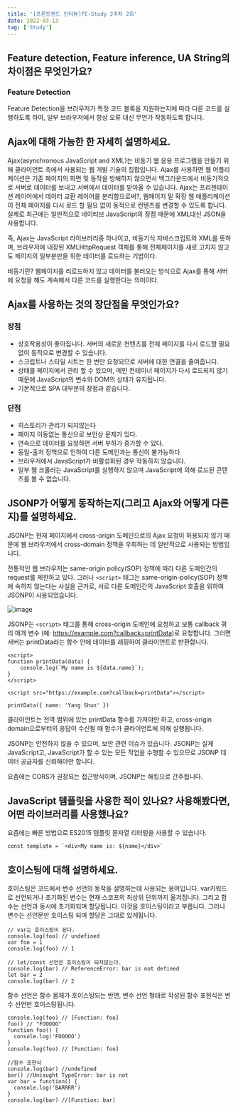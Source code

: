 ```yaml
---
title: '[프론트엔드 인터뷰]FE-Study 2주차 2회'
date: 2022-03-13
tag: ['Study']
---
```


## Feature detection, Feature inference, UA String의 차이점은 무엇인가요?

### Feature Detection

Feature Detection을 브라우저가 특정 코드 블록을 지원하는지에 따라 다른 코드를 실행하도록 하여, 일부 브라우저에서 항상 오류 대신 무언가 작동하도록 합니다.

## Ajax에 대해 가능한 한 자세히 설명하세요.

Ajax(asynchronous JavaScript and XML)는 비동기 웹 응용 프로그램을 만들기 위해 클라이언트 측에서 사용되는 웹 개발 기술의 집합입니다.
Ajax를 사용하면 웹 어플리케이션은 기존 페이지의 화면 및 동작을 방해하지 않으면서 백그라운드에서 비동기적으로 서버로 데이터를 보내고 서버에서 데이터를 받아올 수 있습니다. Ajax는 프리젠테이션 레이어에서 데이터 교환 레이어를 분리함으로써?, 웹페이지 밑 확장 웹 애플리케이션이 전체 페이지를 다시 로드 할 필요 없이 동적으로 컨텐츠를 변경할 수 있도록 합니다. 실제로 최근에는 일반적으로 네이티브 JavaScript의 장점 때문에 XML대신 JSON을 사용합니다.

즉, Ajax는 JavaScript 라이브러리중 하나이고, 비동기식 자바스크립트와 XML를 뜻하며, 브라우저에 내장된 XMLHttpRequest 객체를 통해 전체페이지를 새로 고치지 않고도 페이지의 일부분만을 위한 데이터를 로드하는 기법이다.

비동기란? 웹페이지를 리로드하지 않고 데이터를 불러오는 방식으로 Ajax를 통해 서버에 요청을 해도 계속해서 다른 코드를 실행한다는 의미이다.

## Ajax를 사용하는 것의 장단점을 무엇인가요?

### 장점

- 상호작용성이 좋아집니다. 서버의 새로운 컨텐츠를 전체 페이지를 다시 로드할 필요 없이 동적으로 변경할 수 있습니다.
- 스크립트나 스타일 시트는 한 번만 요청되므로 서버에 대한 연결을 줄여줍니다.
- 상태를 페이지에서 관리 할 수 있으며, 메인 컨테이너 페이지가 다시 로드되지 않기 때문에 JavaScript의 변수와 DOM의 상태가 유지됩니다.
- 기본적으로 SPA 대부분의 장점과 같습니다.

### 단점

- 히스토리가 관리가 되지않는다
- 페이지 이동없는 통신으로 보안상 문제가 있다.
- 연속으로 데이터를 요청하면 서버 부하가 증가할 수 있다.
- 동일-출처 정책으로 인하여 다른 도메인과는 통신이 불가능하다.
- 브라우저에서 JavaScript가 비활성화된 경우 작동하지 않습니다.
- 일부 웹 크롤러는 JavaScript를 실행하지 않으며 JavaScript에 의해 로드된 콘텐츠를 볼 수 없습니다.

## JSONP가 어떻게 동작하는지(그리고 Ajax와 어떻게 다른지)를 설명하세요.

JSONP는 현재 페이지에서 cross-origin 도메인으로의 Ajax 요청이 허용되지 않기 때문에 웹 브라우저에서 cross-domain 정책을 우회하는 데 일반적으로 사용되는 방법입니다.

전통적인 웹 브라우저는 same-origin policy(SOP) 정책에 따라 다른 도메인간의 request를 제한하고 있다. 그러나 `<script>` 태그는 same-origin-policy(SOP) 정책에 속하지 않는다는 사실을 근거로, 서로 다른 도메인간의 JavaScript 호출을 위하여 JSONP이 사용되었습니다.

![image](https://user-images.githubusercontent.com/52567149/158040644-2bff06ea-4e4d-4344-b24a-3f5089597e9f.png)

JSONP는 `<script>` 태그를 통해 cross-origin 도메인에 요청하고 보통 callback 쿼리 매개 변수 (예: https://example.com?callback=printData)로 요청합니다. 그러면 서버는 printData라는 함수 안에 데이터를 래핑하여 클라이언트로 반환합니다.

```tsx
<script>
function printData(data) {
    console.log(`My name is ${data.name}`);
}
</script>

<script src="https://example.com?callback=printData"></script>
```

```tsx
printData({ name: 'Yang Shun' })
```

클라이언트는 전역 범위에 있는 printData 함수를 가져야만 하고, cross-origin domain으로부터의 응답이 수신될 때 함수가 클라이언트에 의해 실행됩니다.

JSONP는 안전하지 않을 수 있으며, 보안 관련 이슈가 있습니다. JSONP는 실제 JavaScript고, JavaScript가 할 수 있는 모든 작업을 수행할 수 있으므로 JSONP 데이터 공급자를 신뢰해야만 합니다.

요즘에는 CORS가 권장되는 접근방식이며, JSONP는 해킹으로 간주됩니다.

## JavaScript 템플릿을 사용한 적이 있나요? 사용해봤다면, 어떤 라이브러리를 사용했나요?

요즘에는 빠른 방법으로 ES2015 템플릿 문자열 리터럴을 사용할 수 있습니다.

```tsx
const template = `<div>My name is: ${name}</div>`
```

## 호이스팅에 대해 설명하세요.

호이스팅은 코드에서 변수 선언의 동작을 설명하는데 사용되는 용어입니다. var키워드로 선언되거나 초기화된 변수는 현재 스코프의 최상위 단위까지 옮겨집니다. 그리고 함수는 선언과 동시에 초기화되며 할당됩니다. 이것을 호이스팅이라고 부릅니다. 그러나 변수는 선언문만 호이스팅 되며 할당은 그대로 있게됩니다.

```tsx
// var는 호이스팅이 된다.
console.log(foo) // undefined
var foo = 1
console.log(foo) // 1

// let/const 선언은 호이스팅이 되지않는다.
console.log(bar) // ReferenceError: bar is not defined
let bar = 2
console.log(bar) // 2
```

함수 선언은 함수 몸체가 호이스팅되는 반면, 변수 선언 형태로 작성된 함수 표현식은 변수 선언만 호이스팅됩니다.

```tsx
console.log(foo) // [Function: foo]
foo() // "FOOOOO"
function foo() {
  console.log('FOOOOO')
}
console.log(foo) // [Function: foo]

//함수 표현식
console.log(bar) //undefined
bar() //Uncaught TypeError: bar is not
var bar = function() {
  console.log('BARRRR')
}
console.log(bar) //[Function: bar]
```
